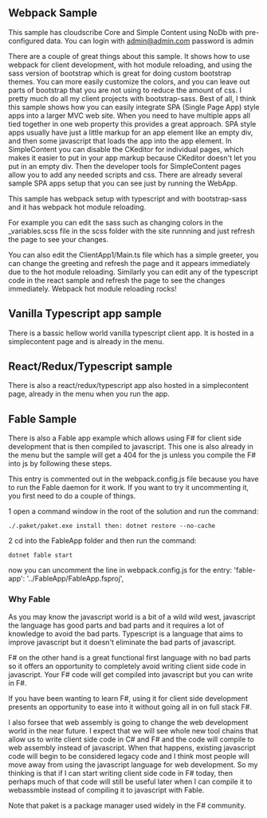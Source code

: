 ## Webpack Sample

This sample has cloudscribe Core and Simple Content using NoDb with pre-configured data.
You can login with admin@admin.com password is admin

There are a couple of great things about this sample. It shows how to use webpack for client development, with hot module reloading, and using the sass version of bootstrap which is great for doing custom bootstrap themes. You can more easily customize the colors, and you can leave out parts of bootstrap that you are not using to reduce the amount of css. I pretty much do all my client projects with bootstrap-sass. Best of all, I think this sample shows how you can easily integrate SPA (Single Page App) style apps into a larger MVC web site. When you need to have multiple apps all tied together in one web property this provides a great approach. SPA style apps usually have just a little markup for an app element like an empty div, and then some javascript that loads the app into the app element. In SimpleContent you can disable the CKeditor for individual pages, which makes it easier to put in your app markup because CKeditor doesn't let you put in an empty div. Then the developer tools for SimpleContent pages allow you to add any needed scripts and css. There are already several sample SPA apps setup that you can see just by running the WebApp.

This sample has webpack setup with typescript and with bootstrap-sass and it has webpack hot module reloading.

For example you can edit the sass such as changing colors in the _variables.scss file in the scss folder with the site runnning and just refresh the page to see your changes.

You can also edit the ClientApp1/Main.ts file which has a simple greeter, you can change the greeting and refresh the page and it appears immediately due to the hot module reloading. Similarly you can edit any of the typescript code in the react sample and refresh the page to see the changes immediately. Webpack hot module reloading rocks!

## Vanilla Typescript app sample

There is a bassic hellow world vanilla typescript client app. It is hosted in a simplecontent page and is already in the menu.


## React/Redux/Typescript sample

There is also a react/redux/typescript app also hosted in a simplecontent page, already in the menu when you run the app.

## Fable Sample

There is also a Fable app example which allows using F# for client side development that is then compiled to javascript.
This one is also already in the menu but the sample will get a 404 for the js unless you compile the F# into js by following these steps.

This entry is commented out in the webpack.config.js file because you have to run the Fable daemon for it work.
If you want to try it uncommenting it, you first need to do a couple of things.

1 open a command window in the root of the solution and run the command:

    ./.paket/paket.exe install then: dotnet restore --no-cache
	
2 cd into the FableApp folder and then run the command:

    dotnet fable start
	
now you can uncomment the line in webpack.config.js for the entry: 'fable-app': '../FableApp/FableApp.fsproj',

### Why Fable 

As you may know the javascript world is a bit of a wild wild west, javascript the language has good parts and bad parts and it requires a lot of knowledge to avoid the bad parts. Typescript is a language that aims to improve javascript but it doesn't eliminate the bad parts of javascript.

F# on the other hand is a great functional first language with no bad parts so it offers an opportunity to completely avoid writing client side code in javascript.
Your F# code will get compiled into javascript but you can write in F#.

If you have been wanting to learn F#, using it for client side development presents an opportunity to ease into it without going all in on full stack F#.

I also forsee that web assembly is going to change the web development world in the near future. I expect that we will see whole new tool chains that allow us to write client side code in C# and F# and the code will compile to web assembly instead of javascript.
When that happens, existing javascript code will begin to be considered legacy code and I think most people will move away from using the javascript language for web development. So my thinking is that if I can start writing client side code in F# today, then perhaps much of that code will still be useful later when I can compile it to webassmble instead of compiling it to javascript with Fable.

Note that paket is a package manager used widely in the F# community.
